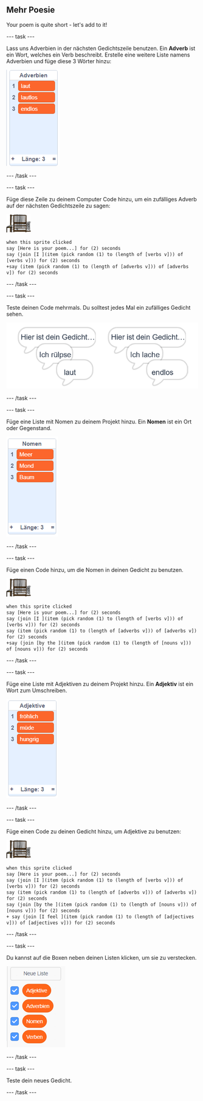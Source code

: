 ## Mehr Poesie

Your poem is quite short - let's add to it!

\--- task \---

Lass uns Adverbien in der nächsten Gedichtszeile benutzen. Ein **Adverb** ist ein Wort, welches ein Verb beschreibt. Erstelle eine weitere Liste namens Adverbien und füge diese 3 Wörter hinzu:

![Liste mit den Wörtern geräuschvoll, lautlos, unendlich](images/poetry-adverbs.png)

\--- /task \---

\--- task \---

Füge diese Zeile zu deinem Computer Code hinzu, um ein zufälliges Adverb auf der nächsten Gedichtszeile zu sagen:

![Computer Sprite](images/computer-sprite.png)

```blocks3
when this sprite clicked
say [Here is your poem...] for (2) seconds
say (join [I ](item (pick random (1) to (length of [verbs v])) of [verbs v])) for (2) seconds
+say (item (pick random (1) to (length of [adverbs v])) of [adverbs v]) for (2) seconds
```

\--- /task \---

\--- task \---

Teste deinen Code mehrmals. Du solltest jedes Mal ein zufälliges Gedicht sehen.

![zufällige Sprechblasen mit Adverbien](images/poetry-adverb-test.png)

\--- /task \---

\--- task \---

Füge eine Liste mit Nomen zu deinem Projekt hinzu. Ein **Nomen** ist ein Ort oder Gegenstand.

![eine Liste von Substantiven mit den Wörtern Meer, Mond, Baum](images/poetry-nouns.png)

\--- /task \---

\--- task \---

Füge einen Code hinzu, um die Nomen in deinen Gedicht zu benutzen.

![Computer Sprite](images/computer-sprite.png)

```blocks3
when this sprite clicked
say [Here is your poem...] for (2) seconds
say (join [I ](item (pick random (1) to (length of [verbs v])) of [verbs v])) for (2) seconds
say (item (pick random (1) to (length of [adverbs v])) of [adverbs v]) for (2) seconds
+say (join [by the ](item (pick random (1) to (length of [nouns v])) of [nouns v])) for (2) seconds
```

\--- /task \---

\--- task \---

Füge eine Liste mit Adjektiven zu deinem Projekt hinzu. Ein **Adjektiv** ist ein Wort zum Umschreiben.

![eine Liste von Adjektivwörtern glücklich, müde, hungrig](images/poetry-adjectives.png)

\--- /task \---

\--- task \---

Füge einen Code zu deinen Gedicht hinzu, um Adjektive zu benutzen:

![Computer Sprite](images/computer-sprite.png)

```blocks3
when this sprite clicked
say [Here is your poem...] for (2) seconds
say (join [I ](item (pick random (1) to (length of [verbs v])) of [verbs v])) for (2) seconds
say (item (pick random (1) to (length of [adverbs v])) of [adverbs v]) for (2) seconds
say (join [by the ](item (pick random (1) to (length of [nouns v])) of [nouns v])) for (2) seconds
+ say (join [I feel ](item (pick random (1) to (length of [adjectives v])) of [adjectives v])) for (2) seconds
```

\--- /task \---

\--- task \---

Du kannst auf die Boxen neben deinen Listen klicken, um sie zu verstecken.

![die Variablen mit den markierten Kästchen auflisten](images/poetry-lists-tick.png)

\--- /task \---

\--- task \---

Teste dein neues Gedicht.

\--- /task \---